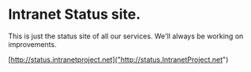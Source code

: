 # Intranet Status site.

This is just the status site of all our services. We'll always be working on improvements.

[http://status.intranetproject.net]("http://status.IntranetProject.net")
